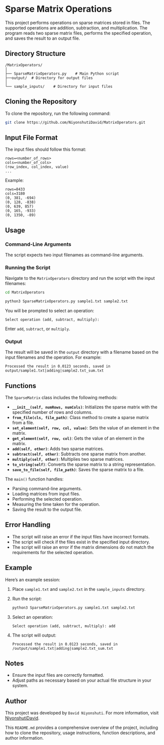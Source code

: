 # Sparse Matrix Operations

This project performs operations on sparse matrices stored in files. The supported operations are addition, subtraction, and multiplication. The program reads two sparse matrix files, performs the specified operation, and saves the result to an output file.

## Directory Structure

```
/MatrixOperators/
│
├── SparseMatrixOperators.py    # Main Python script
├──output/  # Directory for output files
│
└── sample_inputs/    # Directory for input files
```

## Cloning the Repository

To clone the repository, run the following command:

```bash
git clone https://github.com/NiyonshutiDavid/MatrixOperators.git
```
## Input File Format

The input files should follow this format:

```
rows=<number_of_rows>
cols=<number_of_cols>
(row_index, col_index, value)
...
```

Example:

```
rows=8433
cols=3180
(0, 381, -694)
(0, 128, -838)
(0, 639, 857)
(0, 165, -933)
(0, 1350, -89)
```

## Usage

### Command-Line Arguments

The script expects two input filenames as command-line arguments.

### Running the Script

Navigate to the `MatrixOperators` directory and run the script with the input filenames:
```bash
cd MatrixOperators
```

```bash
python3 SparseMatrixOperators.py sample1.txt sample2.txt
```

You will be prompted to select an operation:

```
Select operation (add, subtract, multiply):
```

Enter `add`, `subtract`, or `multiply`.

### Output

The result will be saved in the `output` directory with a filename based on the input filenames and the operation. For example:

```
Processed the result in 0.0123 seconds, saved in output/sample1.txt|adding|sample2.txt_sum.txt
```

## Functions

The `SparseMatrix` class includes the following methods:

- **`__init__(self, numRows, numCols)`**: Initializes the sparse matrix with the specified number of rows and columns.
- **`from_file(cls, file_path)`**: Class method to create a sparse matrix from a file.
- **`set_element(self, row, col, value)`**: Sets the value of an element in the matrix.
- **`get_element(self, row, col)`**: Gets the value of an element in the matrix.
- **`add(self, other)`**: Adds two sparse matrices.
- **`subtract(self, other)`**: Subtracts one sparse matrix from another.
- **`multiply(self, other)`**: Multiplies two sparse matrices.
- **`to_string(self)`**: Converts the sparse matrix to a string representation.
- **`save_to_file(self, file_path)`**: Saves the sparse matrix to a file.

The `main()` function handles:

- Parsing command-line arguments.
- Loading matrices from input files.
- Performing the selected operation.
- Measuring the time taken for the operation.
- Saving the result to the output file.

## Error Handling

- The script will raise an error if the input files have incorrect formats.
- The script will check if the files exist in the specified input directory.
- The script will raise an error if the matrix dimensions do not match the requirements for the selected operation.

## Example

Here’s an example session:

1. Place `sample1.txt` and `sample2.txt` in the `sample_inputs` directory.

2. Run the script:

    ```bash
    python3 SparseMatrixOperators.py sample1.txt sample2.txt
    ```

3. Select an operation:

    ```
    Select operation (add, subtract, multiply): add
    ```

4. The script will output:

    ```
    Processed the result in 0.0123 seconds, saved in /output/sample1.txt|adding|sample2.txt_sum.txt
    ```

## Notes

- Ensure the input files are correctly formatted.
- Adjust paths as necessary based on your actual file structure in your system.

## Author

This project was developed by `David Niyonshuti`. For more information, visit [NiyonshutiDavid](https://github.com/NiyonshutiDavid).

This `README.md` provides a comprehensive overview of the project, including how to clone the repository, usage instructions, function descriptions, and author information.
